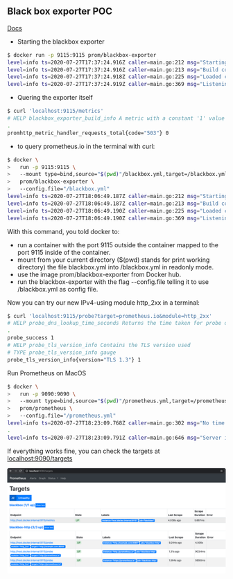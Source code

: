 ## Black box exporter POC

[Docs](https://prometheus.io/docs/guides/multi-target-exporter/)

- Starting the blackbox exporter
```bash
$ docker run -p 9115:9115 prom/blackbox-exporter
level=info ts=2020-07-27T17:37:24.916Z caller=main.go:212 msg="Starting blackbox_exporter" version="(version=0.17.0, branch=HEAD, revision=1bc768014cf6815f7e9d694e0292e77dd10f3235)"
level=info ts=2020-07-27T17:37:24.916Z caller=main.go:213 msg="Build context" (gogo1.14.4,userroot@626fb3899f41,date20200619-11:54:41)=(MISSING)
level=info ts=2020-07-27T17:37:24.918Z caller=main.go:225 msg="Loaded config file"
level=info ts=2020-07-27T17:37:24.919Z caller=main.go:369 msg="Listening on address" address=:9115

```

- Quering the exporter itself
```bash
$ curl 'localhost:9115/metrics'
# HELP blackbox_exporter_build_info A metric with a constant '1' value labeled by version, revision, branch, and goversion from which blackbox_exporter was built.
.
promhttp_metric_handler_requests_total{code="503"} 0
```

- to query prometheus.io in the terminal with curl:

```bash
$ docker \
>   run -p 9115:9115 \
>   --mount type=bind,source="$(pwd)"/blackbox.yml,target=/blackbox.yml,readonly \
>   prom/blackbox-exporter \
>   --config.file="/blackbox.yml"
level=info ts=2020-07-27T18:06:49.187Z caller=main.go:212 msg="Starting blackbox_exporter" version="(version=0.17.0, branch=HEAD, revision=1bc768014cf6815f7e9d694e0292e77dd10f3235)"
level=info ts=2020-07-27T18:06:49.187Z caller=main.go:213 msg="Build context" (gogo1.14.4,userroot@626fb3899f41,date20200619-11:54:41)=(MISSING)
level=info ts=2020-07-27T18:06:49.190Z caller=main.go:225 msg="Loaded config file"
level=info ts=2020-07-27T18:06:49.190Z caller=main.go:369 msg="Listening on address" address=:9115
```

With this command, you told docker to:

- run a container with the port 9115 outside the container mapped to the port 9115 inside of the container.
- mount from your current directory ($(pwd) stands for print working directory) the file blackbox.yml into /blackbox.yml in readonly mode.
- use the image prom/blackbox-exporter from Docker hub.
- run the blackbox-exporter with the flag --config.file telling it to use /blackbox.yml as config file.

Now you can try our new IPv4-using module http_2xx in a terminal:
```bash
$ curl 'localhost:9115/probe?target=prometheus.io&module=http_2xx'
# HELP probe_dns_lookup_time_seconds Returns the time taken for probe dns lookup in seconds
.
probe_success 1
# HELP probe_tls_version_info Contains the TLS version used
# TYPE probe_tls_version_info gauge
probe_tls_version_info{version="TLS 1.3"} 1
```

Run Prometheus on MacOS
```bash
$ docker \
>   run -p 9090:9090 \
>   --mount type=bind,source="$(pwd)"/prometheus.yml,target=/prometheus.yml,readonly \
>   prom/prometheus \
>   --config.file="/prometheus.yml"
level=info ts=2020-07-27T18:23:09.768Z caller=main.go:302 msg="No time or size retention was set so using the default time retention" duration=15d
.
level=info ts=2020-07-27T18:23:09.791Z caller=main.go:646 msg="Server is ready to receive web requests."
```

If everything works fine, you can check the targets at [localhost:9090/targets](localhost:9090/targets)

![](./../../images/task-004-prom-blackbox-exporter/localhost-targets-prometheus.png)
